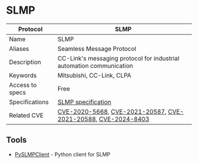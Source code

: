 # SLMP

| Protocol | SLMP |
|---|---|
| Name | SLMP |
| Aliases | Seamless Message Protocol |
| Description | CC-Link's messaging protocol for industrial automation communication |
| Keywords | Mitsubishi, CC-Link, CLPA |
| Access to specs | Free |
| Specifications | [SLMP specification](https://www.cc-link.org/en/downloads/nonmembers/form.html) |
| Related CVE | [CVE-2020-5668](https://nvd.nist.gov/vuln/detail/CVE-2020-5668), [CVE-2021-20587](https://nvd.nist.gov/vuln/detail/CVE-2021-20587), [CVE-2021-20588](https://nvd.nist.gov/vuln/detail/CVE-2021-20588), [CVE-2024-8403](https://nvd.nist.gov/vuln/detail/CVE-2024-8403) |

## Tools
- [PySLMPClient](https://github.com/masahase0117/PySLMPClient) - Python client for SLMP
